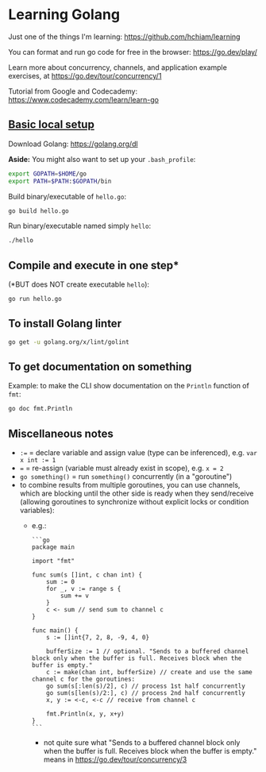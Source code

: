 # Learning Golang

Just one of the things I'm learning: <https://github.com/hchiam/learning>

You can format and run go code for free in the browser: <https://go.dev/play/>

Learn more about concurrency, channels, and application example exercises, at <https://go.dev/tour/concurrency/1>

Tutorial from Google and Codecademy: <https://www.codecademy.com/learn/learn-go>

## [Basic local setup](https://www.codecademy.com/articles/setting-up-go-locally)

Download Golang: <https://golang.org/dl>

**Aside:** You might also want to set up your `.bash_profile`:

```bash
export GOPATH=$HOME/go
export PATH=$PATH:$GOPATH/bin
```

Build binary/executable of `hello.go`:

```bash
go build hello.go
```

Run binary/executable named simply `hello`:

```bash
./hello
```

## Compile and execute in one step*

(*BUT does NOT create executable `hello`):

```bash
go run hello.go
```

## To install Golang linter

```bash
go get -u golang.org/x/lint/golint
```

## To get documentation on something

Example: to make the CLI show documentation on the `Println` function of `fmt`:

```bash
go doc fmt.Println
```

## Miscellaneous notes

- `:=` = declare variable and assign value (type can be inferenced), e.g. `var x int := 1`
- `=` = re-assign (variable must already exist in scope), e.g. `x = 2`
- `go something()` = run `something()` concurrently (in a "goroutine")
- to combine results from multiple goroutines, you can use channels, which are blocking until the other side is ready when they send/receive (allowing goroutines to synchronize without explicit locks or condition variables):
  - e.g.:

        ```go
        package main

        import "fmt"

        func sum(s []int, c chan int) {
            sum := 0
            for _, v := range s {
                sum += v
            }
            c <- sum // send sum to channel c
        }

        func main() {
            s := []int{7, 2, 8, -9, 4, 0}

            bufferSize := 1 // optional. "Sends to a buffered channel block only when the buffer is full. Receives block when the buffer is empty."
            c := make(chan int, bufferSize) // create and use the same channel c for the goroutines:
            go sum(s[:len(s)/2], c) // process 1st half concurrently
            go sum(s[len(s)/2:], c) // process 2nd half concurrently
            x, y := <-c, <-c // receive from channel c

            fmt.Println(x, y, x+y)
        }
        ```
    - not quite sure what "Sends to a buffered channel block only when the buffer is full. Receives block when the buffer is empty." means in <https://go.dev/tour/concurrency/3>
